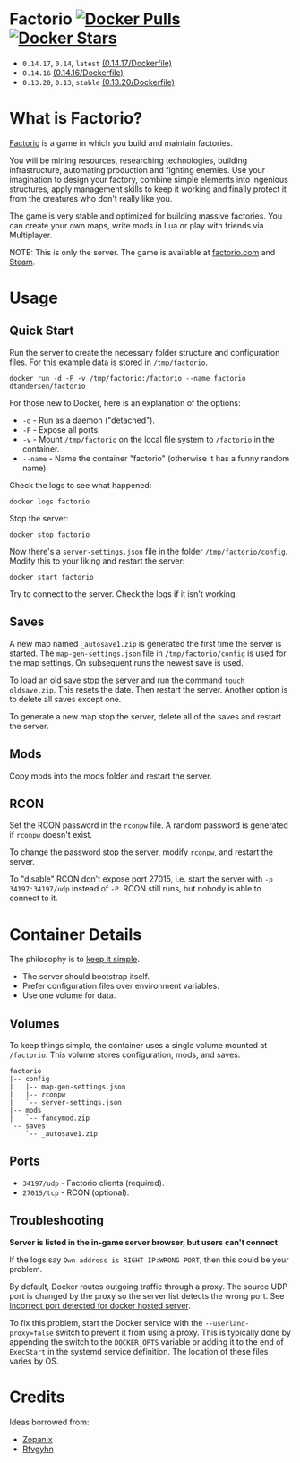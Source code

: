 # Factorio [![Docker Pulls](https://img.shields.io/docker/pulls/dtandersen/factorio.svg)](https://hub.docker.com/r/dtandersen/factorio/) [![Docker Stars](https://img.shields.io/docker/stars/dtandersen/factorio.svg)](https://hub.docker.com/r/dtandersen/factorio/)

* `0.14.17`, `0.14`, `latest` [(0.14.17/Dockerfile)](https://github.com/dtandersen/docker_factorio_server/blob/0.14.17/0.14/Dockerfile)
* `0.14.16` [(0.14.16/Dockerfile)](https://github.com/dtandersen/docker_factorio_server/blob/0.14.16/0.14/Dockerfile)
* `0.13.20`, `0.13`, `stable` [(0.13.20/Dockerfile)](https://github.com/dtandersen/docker_factorio_server/blob/0.13.20/0.13/Dockerfile)

# What is Factorio?

[Factorio](https://www.factorio.com) is a game in which you build and maintain factories.

You will be mining resources, researching technologies, building infrastructure, automating production and fighting enemies. Use your imagination to design your factory, combine simple elements into ingenious structures, apply management skills to keep it working and finally protect it from the creatures who don't really like you.

The game is very stable and optimized for building massive factories. You can create your own maps, write mods in Lua or play with friends via Multiplayer.

NOTE: This is only the server. The game is available at [factorio.com](https://www.factorio.com) and [Steam](http://store.steampowered.com/app/427520/).


# Usage

## Quick Start

Run the server to create the necessary folder structure and configuration files. For this example data is stored in `/tmp/factorio`.

```
docker run -d -P -v /tmp/factorio:/factorio --name factorio dtandersen/factorio
```

For those new to Docker, here is an explanation of the options:

* `-d` - Run as a daemon ("detached").
* `-P` - Expose all ports.
* `-v` - Mount `/tmp/factorio` on the local file system to `/factorio` in the container.
* `--name` - Name the container "factorio" (otherwise it has a funny random name).

Check the logs to see what happened:

```
docker logs factorio
```

Stop the server:

```
docker stop factorio
```

Now there's a `server-settings.json` file in the folder `/tmp/factorio/config`. Modify this to your liking and restart the server:

```
docker start factorio
```

Try to connect to the server. Check the logs if it isn't working.


## Saves

A new map named `_autosave1.zip` is generated the first time the server is started. The `map-gen-settings.json` file in `/tmp/factorio/config` is used for the map settings. On subsequent runs the newest save is used.

To load an old save stop the server and run the command `touch oldsave.zip`. This resets the date. Then restart the server. Another option is to delete all saves except one.

To generate a new map stop the server, delete all of the saves and restart the server.


## Mods

Copy mods into the mods folder and restart the server.


## RCON

Set the RCON password in the `rconpw` file. A random password is generated if `rconpw` doesn't exist.

To change the password stop the server, modify `rconpw`, and restart the server.

To "disable" RCON don't expose port 27015, i.e. start the server with `-p 34197:34197/udp` instead of `-P`. RCON still runs, but nobody is able to connect to it.


# Container Details

The philosophy is to [keep it simple](http://wiki.c2.com/?KeepItSimple).

* The server should bootstrap itself.
* Prefer configuration files over environment variables.
* Use one volume for data.


## Volumes

To keep things simple, the container uses a single volume mounted at `/factorio`. This volume stores configuration, mods, and saves.

    factorio
    |-- config
    |   |-- map-gen-settings.json
    |   |-- rconpw
    |   `-- server-settings.json
    |-- mods
    |   `-- fancymod.zip
    `-- saves
        `-- _autosave1.zip


## Ports

* `34197/udp` - Factorio clients (required).
* `27015/tcp` - RCON (optional).


## Troubleshooting

**Server is listed in the in-game server browser, but users can't connect**

If the logs say `Own address is RIGHT IP:WRONG PORT`, then this could be your problem.

By default, Docker routes outgoing traffic through a proxy. The source UDP port is changed by the proxy so the server list detects the wrong port. See [Incorrect port detected for docker hosted server](https://forums.factorio.com/viewtopic.php?f=49&t=35255).

To fix this problem, start the Docker service with the `--userland-proxy=false` switch to prevent it from using a proxy. This is typically done by appending the switch to the `DOCKER_OPTS` variable or adding it to the end of `ExecStart` in the systemd service definition. The location of these files varies by OS.


# Credits

Ideas borrowed from:

* [Zopanix](https://github.com/zopanix/docker_factorio_server)
* [Rfvgyhn](https://github.com/Rfvgyhn/docker-factorio)
